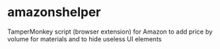 # amazonshelper
TamperMonkey script (browser extension) for Amazon to add price by volume for materials and to hide useless UI elements 
